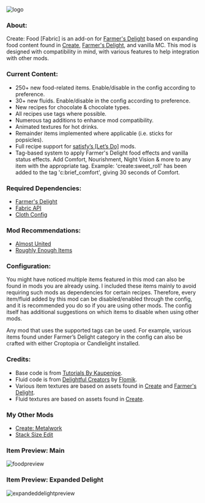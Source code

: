![logo](https://github.com/AverageAnime/create-food-1.20.1/assets/150550990/473ed31f-67ad-406f-9ea4-e633aa76f49f)
### **About:**

Create: Food [Fabric] is an add-on for [Farmer's Delight](https://www.curseforge.com/minecraft/mc-mods/farmers-delight-fabric) based on expanding food content found in [Create](https://www.curseforge.com/minecraft/mc-mods/create-fabric), [Farmer's Delight](https://www.curseforge.com/minecraft/mc-mods/farmers-delight-fabric), and vanilla MC. This mod is designed with compatibility in mind, with various features to help integration with other mods.

### **Current Content:**
* 250+ new food-related items. Enable/disable in the config according to preference.
* 30+ new fluids. Enable/disable in the config according to preference.
* New recipes for chocolate & chocolate types.
* All recipes use tags where possible.
* Numerous tag additions to enhance mod compatibility.
* Animated textures for hot drinks.
* Remainder items implemented where applicable (i.e. sticks for popsicles).
* Full recipe support for [satisfy’s [Let’s Do]](https://www.curseforge.com/members/satisfy/projects) mods.
* Tag-based system to apply Farmer's Delight food effects and vanilla status effects. Add Comfort, Nourishment, Night Vision & more to any item with the appropriate tag. Example: 'create:sweet_roll' has been added to the tag 'c:brief_comfort', giving 30 seconds of Comfort.

### **Required Dependencies:**

* [Farmer's Delight](https://www.curseforge.com/minecraft/mc-mods/farmers-delight-fabric)
* [Fabric API](https://www.curseforge.com/minecraft/mc-mods/fabric-api)
* [Cloth Config](https://www.curseforge.com/minecraft/mc-mods/cloth-config)

### **Mod Recommendations:**

* [Almost United](https://www.curseforge.com/minecraft/mc-mods/almost-unified)
* [Roughly Enough Items](https://www.curseforge.com/minecraft/mc-mods/roughly-enough-items)

### **Configuration:**

You might have noticed multiple items featured in this mod can also be found in mods you are already using. I included these items mainly to avoid requiring such mods as dependencies for certain recipes. Therefore, every item/fluid added by this mod can be disabled/enabled through the config, and it is recommended you do so if you are using other mods. The config itself has additional suggestions on which items to disable when using other mods.

Any mod that uses the supported tags can be used. For example, various items found under Farmer’s Delight category in the config can also be crafted with either Croptopia or Candlelight installed.

### **Credits:**

* Base code is from [Tutorials By Kaupenjoe](https://github.com/Tutorials-By-Kaupenjoe/Fabric-Tutorial-1.20.X).
* Fluid code is from [Delightful Creators](https://www.curseforge.com/minecraft/mc-mods/delightful-creators-fabric) by [Flomik](https://www.curseforge.com/members/flomik).
* Various item textures are based on assets found in [Create](https://www.curseforge.com/minecraft/mc-mods/create-fabric) and [Farmer's Delight](https://www.curseforge.com/minecraft/mc-mods/farmers-delight-fabric).
* Fluid textures are based on assets found in [Create](https://www.curseforge.com/minecraft/mc-mods/create-fabric).


### **My Other Mods**
* [Create: Metalwork](https://www.curseforge.com/minecraft/mc-mods/create-metalwork-fabric)
* [Stack Size Edit](https://www.curseforge.com/minecraft/mc-mods/stack-size-edit-fabric)

### **Item Preview: Main**
![foodpreview](https://github.com/AverageAnime/create-food/assets/150550990/48e5a633-1c01-486a-8163-d3d3959f1a13)
### **Item Preview: Expanded Delight**
![expandeddelightpreview](https://github.com/AverageAnime/create-food/assets/150550990/edd77810-f6fc-4434-b7f0-063e9b233828)
